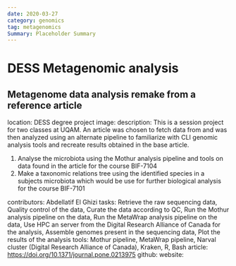 ```yaml
---
date: 2020-03-27
category: genomics
tag: metagenomics
Summary: Placeholder Summary
---
```

# DESS Metagenomic analysis

## Metagenome data analysis remake from a reference article

location: DESS degree project
image: 
description: This is a session project for two classes at UQAM. An article was chosen to fetch data from and was then analyzed using an alternate pipeline to familiarize with CLI genomic analysis tools and recreate results obtained in the base article.<ol><li>Analyse the microbiota using the Mothur analysis pipeline and tools on data found in the article for the course BIF-7104</li><li>Make a taxonomic relations tree using the identified species in a subjects microbiota which would be use for further biological analysis for the course BIF-7101</li></ol>
contributors: Abdellatif El Ghizi
tasks: Retrieve the raw sequencing data, Quality control of the data, Curate the data according to QC, Run the Mothur analysis pipeline on the data, Run the MetaWrap analysis pipeline on the data, Use HPC an server from the Digital Research Alliance of Canada for the analysis, Assemble genomes present in the sequencing data, Plot the results of the analysis
tools: Mothur pipeline, MetaWrap pipeline, Narval cluster (Digital Research Alliance of Canada), Kraken, R, Bash
article: https://doi.org/10.1371/journal.pone.0213975
github: 
website: 